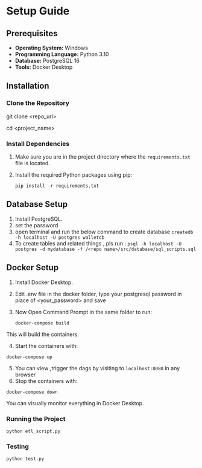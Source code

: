 # Setup Guide

## Prerequisites

- **Operating System:** Windows
- **Programming Language:** Python 3.10
- **Database:** PostgreSQL 16
- **Tools:** Docker Desktop

## Installation

### Clone the Repository


git clone <repo_url>

cd <project_name>

### Install Dependencies

1. Make sure you are in the project directory where the `requirements.txt` file is located.

2. Install the required Python packages using pip:


   `pip install -r requirements.txt`


## Database Setup

1. Install PostgreSQL.
2. set the password
3. open terminal and run the below command to create database
`createdb -h localhost -U postgres walletdb`
4. To create tables and related things , pls run :
   `psql -h localhost -U postgres -d mydatabase -f /<repo name>/src/database/sql_scripts.sql`

## Docker Setup

1. Install Docker Desktop.
2. Edit .env file in the docker folder, type your postgresql password in place of <your_password> and save
3. Now Open Command Prompt in the same folder to run:

   `docker-compose build`

This will build the containers.

4. Start the containers with:

`docker-compose up`

5. You can view ,trigger the dags by visiting to `localhost:8080` in any browser
6. Stop the containers with:

`docker-compose down`

You can visually monitor everything in Docker Desktop.


### Running the Project

`python etl_script.py`

### Testing

`python test.py`


